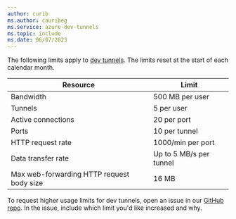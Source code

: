 ```yaml
---
author: curib
ms.author: cauribeg
ms.service: azure-dev-tunnels
ms.topic: include
ms.date: 06/07/2023
---
```

The following limits apply to [dev tunnels](https://aka.ms/devtunnels/docs). The limits reset at the start of each calendar month.

| Resource | Limit |
| --- | --- |
| Bandwidth | 500 MB per user |
| Tunnels | 5 per user |
| Active connections | 20 per port |
| Ports | 10 per tunnel |
| HTTP request rate | 1000/min per port |
| Data transfer rate | Up to 5 MB/s per tunnel |
| Max web-forwarding HTTP request body size | 16 MB |

To request higher usage limits for dev tunnels, open an issue in our [GitHub repo](https://github.com/Microsoft/dev-tunnels/issues). In the issue, include which limit you'd like increased and why.
